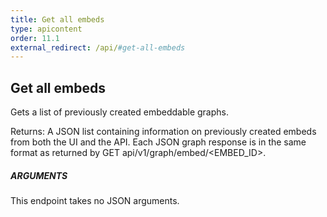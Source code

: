 ```yaml
---
title: Get all embeds
type: apicontent
order: 11.1
external_redirect: /api/#get-all-embeds
---
```


## Get all embeds
Gets a list of previously created embeddable graphs.

Returns: A JSON list containing information on previously created embeds from both the UI and the API. Each JSON graph response is in the same format as returned by GET api/v1/graph/embed/<EMBED_ID>.

##### ARGUMENTS

This endpoint takes no JSON arguments.
